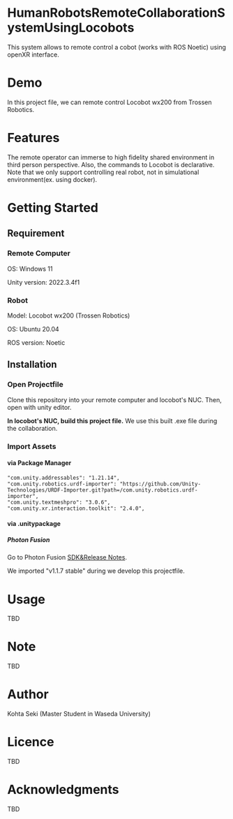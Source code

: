 # HumanRobotsRemoteCollaborationSystemUsingLocobots
This system allows to remote control a cobot (works with ROS Noetic) using openXR interface.
# Demo
In this project file, we can remote control Locobot wx200 from Trossen Robotics.

# Features
The remote operator can immerse to high fidelity shared environment in third person perspective.
Also, the commands to Locobot is declarative. 
Note that we only support controlling real robot, not in simulational environment(ex. using docker).

# Getting Started
## Requirement
### Remote Computer
OS: Windows 11

Unity version: 2022.3.4f1

### Robot
Model: Locobot wx200 (Trossen Robotics)

OS: Ubuntu 20.04

ROS version: Noetic

## Installation
### Open Projectfile
Clone this repository into your remote computer and locobot's NUC.
Then, open with unity editor.

**In locobot's NUC, build this project file.** We use this built .exe file during the collaboration.

### Import Assets
#### via Package Manager
    "com.unity.addressables": "1.21.14",
    "com.unity.robotics.urdf-importer": "https://github.com/Unity-Technologies/URDF-Importer.git?path=/com.unity.robotics.urdf-importer",
    "com.unity.textmeshpro": "3.0.6",
    "com.unity.xr.interaction.toolkit": "2.4.0",

#### via .unitypackage
##### Photon Fusion
Go to Photon Fusion [SDK&Release Notes](https://doc.photonengine.com/fusion/current/getting-started/sdk-download).

We imported "v1.1.7 stable" during we develop this projectfile. 

# Usage
TBD

# Note
TBD

# Author
Kohta Seki (Master Student in Waseda University)

# Licence
TBD

# Acknowledgments
TBD
